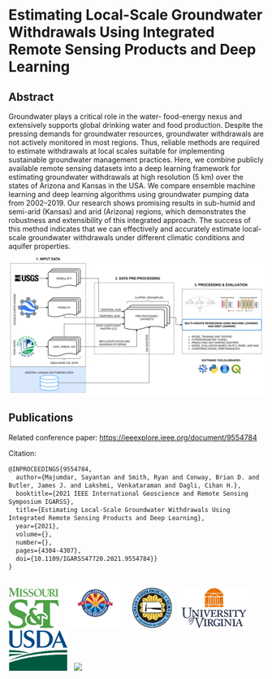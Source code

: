 # Estimating Local-Scale Groundwater Withdrawals Using Integrated Remote Sensing Products and Deep Learning

## Abstract
Groundwater plays a critical role in the water- food-energy nexus and extensively supports global drinking water and food production. Despite the pressing demands for groundwater resources, groundwater withdrawals are not actively monitored in most regions. Thus, reliable methods are required to estimate withdrawals at local scales suitable for implementing sustainable groundwater management practices. Here, we combine publicly available remote sensing datasets into a deep learning framework for estimating groundwater withdrawals at high resolution (5 km) over the states of Arizona and Kansas in the USA. We compare ensemble machine learning and deep learning algorithms using groundwater pumping data from 2002–2019. Our research shows promising results in sub-humid and semi-arid (Kansas) and arid (Arizona) regions, which demonstrates the robustness and extensibility of this integrated approach. The success of this method indicates that we can effectively and accurately estimate local-scale groundwater withdrawals under different climatic conditions and aquifer properties.

![preview](Preview/Workflow.png)

## Publications
Related conference paper:  https://ieeexplore.ieee.org/document/9554784

Citation:
```
@INPROCEEDINGS{9554784,
  author={Majumdar, Sayantan and Smith, Ryan and Conway, Brian D. and Butler, James J. and Lakshmi, Venkataraman and Dagli, Cihan H.},
  booktitle={2021 IEEE International Geoscience and Remote Sensing Symposium IGARSS}, 
  title={Estimating Local-Scale Groundwater Withdrawals Using Integrated Remote Sensing Products and Deep Learning}, 
  year={2021},
  volume={},
  number={},
  pages={4304-4307},
  doi={10.1109/IGARSS47720.2021.9554784}}
}
```

<img src="Preview/MST.png" height="80"/> &nbsp; <img src="Preview/ADWR.png" height="100"/> &nbsp; <img src="Preview/Kgs_logo_lg.png" height="80"/> &nbsp; <img src="Preview/UVA-Logo.png" height="80"/> &nbsp; <img src="Preview/usda-logo-color.png" height="80"/> &nbsp; <img src="Preview/NSF_Official_logo.png" height="100"/>